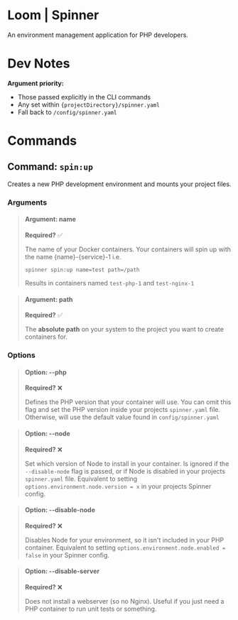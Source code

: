 # Loom | Spinner

An environment management application for PHP developers.

# Dev Notes

**Argument priority:**

- Those passed explicitly in the CLI commands
- Any set within `{projectDirectory}/spinner.yaml`
- Fall back to `/config/spinner.yaml`

# Commands

## Command: `spin:up`

Creates a new PHP development environment and mounts your project files.

### Arguments

> #### Argument: name 
>
> **Required?** ✅
> 
> The name of your Docker containers. Your containers will spin up with the name {name}-{service}-1 i.e.
> 
> `spinner spin:up name=test path=/path`
> 
> Results in containers named `test-php-1` and `test-nginx-1`

> #### Argument: path
> 
> **Required?** ✅
> 
> The **absolute path** on your system to the project you want to create containers for.

### Options

> #### Option: --php
> 
> **Required?** ❌
> 
> Defines the PHP version that your container will use. You can omit this flag and set the PHP version inside your
> projects `spinner.yaml` file. Otherwise, will use the default value found in `config/spinner.yaml`

> #### Option: --node
> 
> **Required?** ❌
> 
> Set which version of Node to install in your container. Is ignored if the `--disable-node` flag is
> passed, or if Node is disabled in your projects `spinner.yaml` file. Equivalent to setting `options.environment.node.version = x`
> in your projects Spinner config.

> #### Option: --disable-node
> 
> **Required?** ❌
> 
> Disables Node for your environment, so it isn't included in your PHP container. Equivalent to setting `options.environment.node.enabled = false`
> in your Spinner config.

> #### Option: --disable-server
> 
> **Required?** ❌
> 
> Does not install a webserver (so no Nginx). Useful if you just need a PHP container to run 
> unit tests or something.
